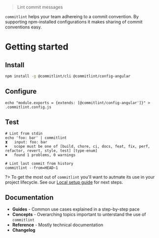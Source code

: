 > Lint commit messages

`commitlint` helps your team adhereing to a commit convention. By supporting npm-installed configurations it makes sharing of commit conventions easy.

# Getting started

## Install 

```sh
npm install -g @commitlint/cli @commitlint/config-angular
```

## Configure

```
echo "module.exports = {extends: [@commitlint/config-angular']}" > .commitlint.config.js
```

## Test

```
# Lint from stdin
echo 'foo: bar' | commitlint
⧗   input: foo: bar
✖   scope must be one of [build, chore, ci, docs, feat, fix, perf, refactor, revert, style, test] [type-enum]
✖   found 1 problems, 0 warnings

# Lint last commit from history
commitlint --from=HEAD~1
```


?> To get the most out of `commitlint` you'll want to autmate its use in your project lifecycle. See our [Local setup guide](./guides-local-setup?id=guide-local-setup) for next steps.

## Documentation

* **Guides** - Common use cases explained in a step-by-step pace
* **Concepts** - Overarching topics important to unterstand the use of `commitlint`
* **Reference** - Mostly technical documentation
* **Changelog**

